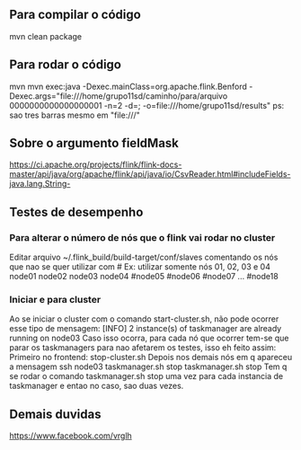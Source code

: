 ## Para compilar o código
mvn clean package
## Para rodar o código
mvn mvn exec:java -Dexec.mainClass=org.apache.flink.Benford -Dexec.args="file:///home/grupo11sd/caminho/para/arquivo 0000000000000000001 -n=2 -d=; -o=file:///home/grupo11sd/results"
ps: sao tres barras mesmo em "file:///"
## Sobre o argumento fieldMask
https://ci.apache.org/projects/flink/flink-docs-master/api/java/org/apache/flink/api/java/io/CsvReader.html#includeFields-java.lang.String-
## Testes de desempenho
### Para alterar o número de nós que o flink vai rodar no cluster
Editar arquivo  ~/.flink_build/build-target/conf/slaves comentando os nós que nao se quer utilizar com #
Ex: utilizar somente nós 01, 02, 03 e 04
node01
node02
node03
node04
#node05
#node06
#node07
...
#node18
### Iniciar e para cluster
Ao se iniciar o cluster com o comando start-cluster.sh, não pode ocorrer esse tipo de mensagem:
[INFO] 2 instance(s) of taskmanager are already running on node03
Caso isso ocorra, para cada nó que ocorrer tem-se que parar os taskmanagers para nao afetarem os testes, isso eh feito assim:
Primeiro no frontend:
stop-cluster.sh
Depois nos demais nós em q apareceu a mensagem
ssh node03
taskmanager.sh stop
taskmanager.sh stop
Tem q se rodar o comando taskmanager.sh stop uma vez para cada instancia de taskmanager e entao no caso, sao duas vezes.
## Demais duvidas
https://www.facebook.com/vrglh
